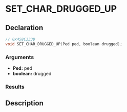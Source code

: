 # SET_CHAR_DRUGGED_UP

## Declaration
```cpp
// 0x458C333D
void SET_CHAR_DRUGGED_UP(Ped ped, boolean drugged);
```

### Arguments
- **Ped:** ped
- **boolean:** drugged

### Results

## Description
